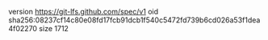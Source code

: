 version https://git-lfs.github.com/spec/v1
oid sha256:08237cf14c80e08fd17fcb91dcb1f540c5472fd739b6cd026a53f1dea4f02270
size 1712
